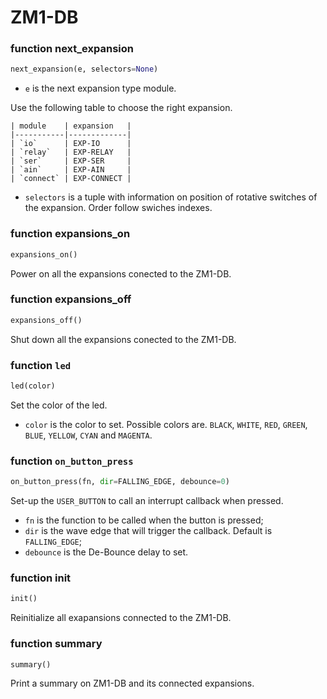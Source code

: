 # ZM1-DB

### function next_expansion
```python
next_expansion(e, selectors=None)
```
* `e` is the next expansion type module.
    
Use the following table to choose the right expansion.

    | module    | expansion   |
    |-----------|-------------|
    | `io`      | EXP-IO      |
    | `relay`   | EXP-RELAY   |
    | `ser`     | EXP-SER     |
    | `ain`     | EXP-AIN     |
    | `connect` | EXP-CONNECT |

* `selectors` is a tuple with information on position of rotative switches of the expansion. Order follow swiches indexes.

### function expansions_on
```python
expansions_on()
```
Power on all the expansions conected to the ZM1-DB.

### function expansions_off
```python
expansions_off()
```
Shut down all the expansions conected to the ZM1-DB.

### function `led`
```python
led(color)
```
Set the color of the led.

* `color` is the color to set. Possible colors are. `BLACK`, `WHITE`, `RED`, `GREEN`, `BLUE`, `YELLOW`, `CYAN` and `MAGENTA`.

### function `on_button_press`
```python
on_button_press(fn, dir=FALLING_EDGE, debounce=0)
```
Set-up the `USER_BUTTON` to call an interrupt callback when pressed.

* `fn` is the function to be called when the button is pressed;
* `dir` is the wave edge that will trigger the callback. Default is `FALLING_EDGE`;
* `debounce` is the De-Bounce delay to set.

### function init
```python
init()
```
Reinitialize all exapansions connected to the ZM1-DB.

### function summary
```python
summary()
```
Print a summary on ZM1-DB and its connected expansions.
